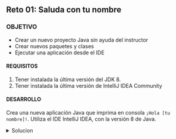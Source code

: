 ## Reto 01: Saluda con tu nombre

### OBJETIVO 

- Crear un nuevo proyecto Java sin ayuda del instructor
- Crear nuevos paquetes y clases
- Ejecutar una aplicación desde el IDE

#### REQUISITOS 
1. Tener instalada la última versión del JDK 8.
2. Tener instalada la última versión de IntelliJ IDEA Community


#### DESARROLLO

Crea una nueva aplicación Java que imprima en consola `¡Hola [tu nombre]!`.
Utiliza el IDE IntelliJ IDEA, con la versión 8 de Java.

<details>
	<summary>Solucion</summary>
	
1. Abre IntelliJ IDEA, y en el menú `File` selecciona la opción `New -> Project...`.
![imagen](img/img_01.png)


2. En la opción de **Project SDK** asegúrate de tener seleccionada la versión 1.8 (o superior). No selecciones ninguna librería ni framework adicional.

![imagen](img/img_02.png)


3. En la siguiente ventana, NO selecciones la opción para crear un nuevo proyecto desde un template; debes crear todos los elementos necesarios a mano en los siguientes pasos.


4. Dale un nombre al proyecto, como **Hola Mundo**.

![imagen](img/img_03.png)


5. Presiona el botón `Finish` y con esto tu nuevo proyecto deberá aparecer en el panel `Project`, ubicado a la izquierda del IDE:

![imagen](img/img_04.png)


6. Expande el proyecto *HolaMundo* y en la carpeta llamada `src`, haz clic derecho y selecciona `New -> Package`. Recuerda que un paquete permite agrupar los elementos de nuestra aplicación para tenerlos de una forma ordenada.

![imagen](img/img_05.png)


7. Como nombre del paquete escribe: 
		
		org.bedu.java.jse.basico.sesion1.reto1
		
		
![imagen](img/img_06.png)


8. En el nuevo paquete que acabas de crear, haz clic derecho y selecciona la opción `New -> Java Class`.

![imagen](img/img_07.png)


9. En la ventana emergente, asegúrate de que esté seleccionada la opción `Class` y escribe **HolaMundo** como nombre de la clase.

![imagen](img/img_08.png)


10. Tu nueva clase aparecerá en el editor de código del IDE:

![imagen](img/img_09.png)


11. Recuerda que el método ***main*** es el punto de entrada en toda aplicación Java, por lo que debes escribir uno para poder colocar adentro tu código y que este sea ejecutado por la computadora. El método main tiene una *firma* estándar y prácticamente siempre es la misma. Adentro de la clase **HolaMundo** escribe:

```java
public static void main(String[] args) {
        
}
```


12. Con esto, lo único que falta es escribir el código que se ejecutará. En este caso será la salida en consola del texto `Hola Mundo`. Para esto, escribe el siguiente código dentro del método *main*:

```java
System.out.println("¡Hola Beto!");
```

Recuerda que debes usar tu propio nombre.

el archivo completo debe tener el siguiente contenido:
```java
public class HolaMundo {
    public static void main(String[] args) {
        System.out.println("¡Hola Beto!");
    }
}
```

13. Recuerda, el último paso es ejecutar la aplicación. La forma más sencilla es hacer clic derecho en el editor de código, con lo que aparecerá un menú; en este menú selecciona `Run 'HolaMundo.main()'`:

![imagen](img/img_10.png).

Esto debes hacerlo solo la primera vez, posteriormente ya podrás ejecutar la aplicación con el botón Run que aparece en la parte superior derecha del editor.

![imagen](img/img_11.png)


14. Si no hay errores en el código, se abrirá el panel de ejecución, en el cual verás el texto `¡Hola Beto!`.

![imagen](img/img_12.png)

	
</details> 

